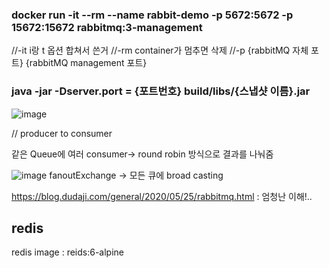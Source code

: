 ### docker run -it --rm --name rabbit-demo -p 5672:5672 -p 15672:15672 rabbitmq:3-management
//-it i랑 t 옵션 합쳐서 쓴거
//-rm container가 멈추면 삭제
//-p {rabbitMQ 자체 포트} {rabbitMQ management 포트}

### java -jar -Dserver.port = {포트번호} build/libs/{스냅샷 이름}.jar

![image](https://user-images.githubusercontent.com/80913353/166224647-8e2fa077-5bd1-494b-adab-ceeff25a5e4f.png)

// producer to consumer

같은 Queue에 여러 consumer-> round robin 방식으로 결과를 나눠줌

![image](https://user-images.githubusercontent.com/80913353/166225556-f4706426-3dd7-4256-aec2-858638f6984e.png)
fanoutExchange -> 모든 큐에 broad casting

https://blog.dudaji.com/general/2020/05/25/rabbitmq.html : 엄청난 이해!..

## redis

redis image : reids:6-alpine
